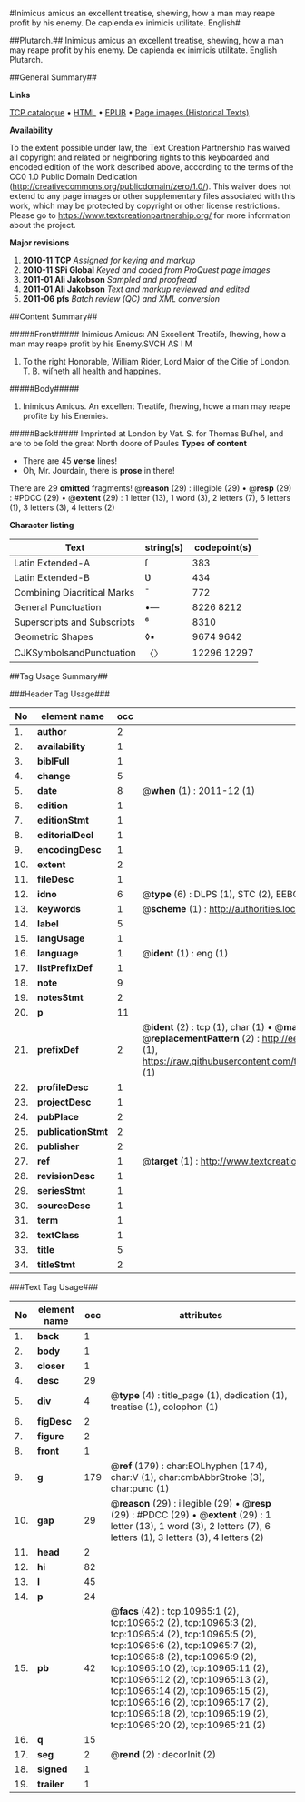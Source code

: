 #Inimicus amicus an excellent treatise, shewing, how a man may reape profit by his enemy. De capienda ex inimicis utilitate. English#

##Plutarch.##
Inimicus amicus an excellent treatise, shewing, how a man may reape profit by his enemy.
De capienda ex inimicis utilitate. English
Plutarch.

##General Summary##

**Links**

[TCP catalogue](http://www.ota.ox.ac.uk/tcp/)  • 
[HTML](http://tei.it.ox.ac.uk/tcp/Texts-HTML/free/A09/A09782.html)  • 
[EPUB](http://tei.it.ox.ac.uk/tcp/Texts-EPUB/free/A09/A09782.epub) • 
[Page images (Historical Texts)](https://historicaltexts.jisc.ac.uk/eebo-99846028e)

**Availability**

To the extent possible under law, the Text Creation Partnership has waived all copyright and related or neighboring rights to this keyboarded and encoded edition of the work described above, according to the terms of the CC0 1.0 Public Domain Dedication (http://creativecommons.org/publicdomain/zero/1.0/). This waiver does not extend to any page images or other supplementary files associated with this work, which may be protected by copyright or other license restrictions. Please go to https://www.textcreationpartnership.org/ for more information about the project.

**Major revisions**

1. __2010-11__ __TCP__ *Assigned for keying and markup*
1. __2010-11__ __SPi Global__ *Keyed and coded from ProQuest page images*
1. __2011-01__ __Ali Jakobson__ *Sampled and proofread*
1. __2011-01__ __Ali Jakobson__ *Text and markup reviewed and edited*
1. __2011-06__ __pfs__ *Batch review (QC) and XML conversion*

##Content Summary##

#####Front#####
Inimicus Amicus: AN Excellent Treatiſe, ſhewing, how a man may reape profit by his Enemy.SVCH AS I M
1. To the right Honorable, William Rider, Lord Maior of the Citie of London. T. B. wiſheth all health and happines.

#####Body#####

1. Inimicus Amicus. An excellent Treatiſe, ſhewing, howe a man may reape profite by his Enemies.

#####Back#####
Imprinted at London by Vat. S. for Thomas Buſhel, and are to be ſold the great North doore of Paules
**Types of content**

  * There are 45 **verse** lines!
  * Oh, Mr. Jourdain, there is **prose** in there!

There are 29 **omitted** fragments! 
 @__reason__ (29) : illegible (29)  •  @__resp__ (29) : #PDCC (29)  •  @__extent__ (29) : 1 letter (13), 1 word (3), 2 letters (7), 6 letters (1), 3 letters (3), 4 letters (2)

**Character listing**


|Text|string(s)|codepoint(s)|
|---|---|---|
|Latin Extended-A|ſ|383|
|Latin Extended-B|Ʋ|434|
|Combining             Diacritical Marks|̄|772|
|General Punctuation|•—|8226 8212|
|Superscripts             and Subscripts|⁶|8310|
|Geometric Shapes|◊▪|9674 9642|
|CJKSymbolsandPunctuation|〈〉|12296 12297|

##Tag Usage Summary##

###Header Tag Usage###

|No|element name|occ|attributes|
|---|---|---|---|
|1.|__author__|2||
|2.|__availability__|1||
|3.|__biblFull__|1||
|4.|__change__|5||
|5.|__date__|8| @__when__ (1) : 2011-12 (1)|
|6.|__edition__|1||
|7.|__editionStmt__|1||
|8.|__editorialDecl__|1||
|9.|__encodingDesc__|1||
|10.|__extent__|2||
|11.|__fileDesc__|1||
|12.|__idno__|6| @__type__ (6) : DLPS (1), STC (2), EEBO-CITATION (1), PROQUEST (1), VID (1)|
|13.|__keywords__|1| @__scheme__ (1) : http://authorities.loc.gov/ (1)|
|14.|__label__|5||
|15.|__langUsage__|1||
|16.|__language__|1| @__ident__ (1) : eng (1)|
|17.|__listPrefixDef__|1||
|18.|__note__|9||
|19.|__notesStmt__|2||
|20.|__p__|11||
|21.|__prefixDef__|2| @__ident__ (2) : tcp (1), char (1)  •  @__matchPattern__ (2) : ([0-9\-]+):([0-9IVX]+) (1), (.+) (1)  •  @__replacementPattern__ (2) : http://eebo.chadwyck.com/downloadtiff?vid=$1&page=$2 (1), https://raw.githubusercontent.com/textcreationpartnership/Texts/master/tcpchars.xml#$1 (1)|
|22.|__profileDesc__|1||
|23.|__projectDesc__|1||
|24.|__pubPlace__|2||
|25.|__publicationStmt__|2||
|26.|__publisher__|2||
|27.|__ref__|1| @__target__ (1) : http://www.textcreationpartnership.org/docs/. (1)|
|28.|__revisionDesc__|1||
|29.|__seriesStmt__|1||
|30.|__sourceDesc__|1||
|31.|__term__|1||
|32.|__textClass__|1||
|33.|__title__|5||
|34.|__titleStmt__|2||


###Text Tag Usage###

|No|element name|occ|attributes|
|---|---|---|---|
|1.|__back__|1||
|2.|__body__|1||
|3.|__closer__|1||
|4.|__desc__|29||
|5.|__div__|4| @__type__ (4) : title_page (1), dedication (1), treatise (1), colophon (1)|
|6.|__figDesc__|2||
|7.|__figure__|2||
|8.|__front__|1||
|9.|__g__|179| @__ref__ (179) : char:EOLhyphen (174), char:V (1), char:cmbAbbrStroke (3), char:punc (1)|
|10.|__gap__|29| @__reason__ (29) : illegible (29)  •  @__resp__ (29) : #PDCC (29)  •  @__extent__ (29) : 1 letter (13), 1 word (3), 2 letters (7), 6 letters (1), 3 letters (3), 4 letters (2)|
|11.|__head__|2||
|12.|__hi__|82||
|13.|__l__|45||
|14.|__p__|24||
|15.|__pb__|42| @__facs__ (42) : tcp:10965:1 (2), tcp:10965:2 (2), tcp:10965:3 (2), tcp:10965:4 (2), tcp:10965:5 (2), tcp:10965:6 (2), tcp:10965:7 (2), tcp:10965:8 (2), tcp:10965:9 (2), tcp:10965:10 (2), tcp:10965:11 (2), tcp:10965:12 (2), tcp:10965:13 (2), tcp:10965:14 (2), tcp:10965:15 (2), tcp:10965:16 (2), tcp:10965:17 (2), tcp:10965:18 (2), tcp:10965:19 (2), tcp:10965:20 (2), tcp:10965:21 (2)|
|16.|__q__|15||
|17.|__seg__|2| @__rend__ (2) : decorInit (2)|
|18.|__signed__|1||
|19.|__trailer__|1||

